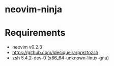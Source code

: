 # neovim-ninja

# Requirements
* neovim v0.2.3
* https://github.com/ldesiqueira/preztozsh 
* zsh 5.4.2-dev-0 (x86_64-unknown-linux-gnu)
